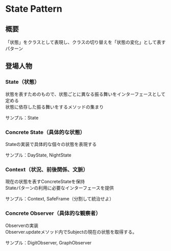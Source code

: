 # State Pattern

## 概要
「状態」をクラスとして表現し、クラスの切り替えを「状態の変化」として表すパターン

## 登場人物
### State（状態）
状態を表すためのもので、状態ごとに異なる振る舞いをインターフェースとして定める  
状態に依存した振る舞いをするメソッドの集まり

サンプル：State

### Concrete State（具体的な状態）
Stateの実装で具体的な個々の状態を表現する  

サンプル：DayState, NightState

### Context（状況、前後関係、文脈）
現在の状態を表すConcreteStateを保持  
Stateパターンの利用に必要なインターフェースを提供

サンプル：Context, SafeFrame（分割して統治せよ）

### Concrete Observer（具体的な観察者）
Observerの実装  
Observer.updateメソッド内でSubjectの現在の状態を取得する。

サンプル：DigitObserver, GraphObserver
